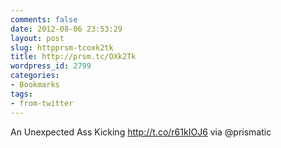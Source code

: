 ```yaml
---
comments: false
date: 2012-08-06 23:53:29
layout: post
slug: httpprsm-tcoxk2tk
title: http://prsm.tc/OXk2Tk
wordpress_id: 2799
categories:
- Bookmarks
tags:
- from-twitter
---
```


An Unexpected Ass Kicking http://t.co/r61kIOJ6 via @prismatic
